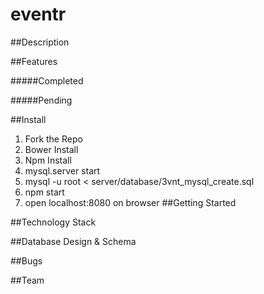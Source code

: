 # eventr
##Description

##Features

#####Completed

#####Pending

##Install 
  1. Fork the Repo
  2. Bower Install
  3. Npm Install
  4. mysql.server start
  5. mysql -u root < server/database/3vnt_mysql_create.sql
  6. npm start
  7. open localhost:8080 on browser
##Getting Started

##Technology Stack

##Database Design & Schema

##Bugs

##Team


